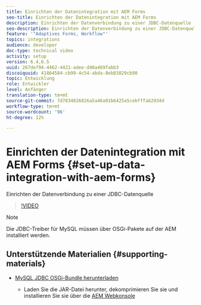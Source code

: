 ```yaml
---
title: Einrichten der Datenintegration mit AEM Forms
seo-title: Einrichten der Datenintegration mit AEM Forms
description: Einrichten der Datenverbindung zu einer JDBC-Datenquelle
seo-description: Einrichten der Datenverbindung zu einer JDBC-Datenquelle
feature: '"Adaptives Forms, Workflow"'
topics: integrations
audience: developer
doc-type: technical video
activity: setup
version: 6.4,6.5
uuid: 267de794-4462-4421-adee-d40a469fabb3
discoiquuid: 41864584-cb99-4c54-abda-8eb83829cb90
topic: Entwicklung
role: Entwickler
level: Anfänger
translation-type: tm+mt
source-git-commit: 7d7034026826a5a46a91b6425a5cebfffab2934d
workflow-type: tm+mt
source-wordcount: '96'
ht-degree: 12%

---
```



# Einrichten der Datenintegration mit AEM Forms {#set-up-data-integration-with-aem-forms}

Einrichten der Datenverbindung zu einer JDBC-Datenquelle

>[!VIDEO](https://video.tv.adobe.com/v/17724/?quality=9&learn=on)

>[!NOTE]
>
>Die JDBC-Treiber für MySQL müssen über OSGi-Pakete auf der AEM installiert werden.

## Unterstützende Materialien {#supporting-materials}

* [MySQL JDBC OSGi-Bundle herunterladen](https://dev.mysql.com/downloads/connector/j/)

   * Laden Sie die JAR-Datei herunter, dekomprimieren Sie sie und installieren Sie sie über die [AEM Webkonsole](http://localhost:4502/system/console/bundles)

